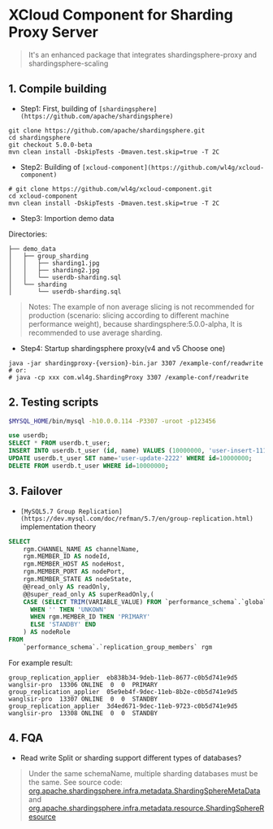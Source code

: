 # XCloud Component for Sharding Proxy Server
> It's an enhanced package that integrates shardingsphere-proxy and shardingsphere-scaling


## 1. Compile building

- Step1: First, building of `[shardingsphere](https://github.com/apache/shardingsphere)`

```
git clone https://github.com/apache/shardingsphere.git
cd shardingsphere
git checkout 5.0.0-beta
mvn clean install -DskipTests -Dmaven.test.skip=true -T 2C
```

- Step2: Building of `[xcloud-component](https://github.com/wl4g/xcloud-component)`

```
# git clone https://github.com/wl4g/xcloud-component.git
cd xcloud-component
mvn clean install -DskipTests -Dmaven.test.skip=true -T 2C
```

- Step3: Importion demo data

Directories:

```
├── demo_data
│   ├── group_sharding
│   │   ├── sharding1.jpg
│   │   ├── sharding2.jpg
│   │   └── userdb-sharding.sql
│   └── sharding
│       └── userdb-sharding.sql
```

> Notes: The example of non average slicing is not recommended for production (scenario: slicing according to different machine performance weight), because shardingsphere:5.0.0-alpha, It is recommended to use average sharding.


- Step4: Startup shardingsphere proxy(v4 and v5 Choose one)  

```
java -jar shardingproxy-{version}-bin.jar 3307 /example-conf/readwrite
# or:
# java -cp xxx com.wl4g.ShardingProxy 3307 /example-conf/readwrite
```

## 2. Testing scripts

```bash
$MYSQL_HOME/bin/mysql -h10.0.0.114 -P3307 -uroot -p123456
```

```sql
use userdb;
SELECT * FROM userdb.t_user;
INSERT INTO userdb.t_user (id, name) VALUES (10000000, 'user-insert-1111');
UPDATE userdb.t_user SET name='user-update-2222' WHERE id=10000000;
DELETE FROM userdb.t_user WHERE id=10000000;
```

## 3. Failover

- `[MySQL5.7 Group Replication](https://dev.mysql.com/doc/refman/5.7/en/group-replication.html)` implementation theory

```sql
SELECT
    rgm.CHANNEL_NAME AS channelName,
    rgm.MEMBER_ID AS nodeId,
    rgm.MEMBER_HOST AS nodeHost,
    rgm.MEMBER_PORT AS nodePort,
    rgm.MEMBER_STATE AS nodeState,
    @@read_only AS readOnly,
    @@super_read_only AS superReadOnly,(
    CASE (SELECT TRIM(VARIABLE_VALUE) FROM `performance_schema`.`global_status` WHERE VARIABLE_NAME = 'group_replication_primary_member')
      WHEN '' THEN 'UNKOWN'
      WHEN rgm.MEMBER_ID THEN 'PRIMARY'
      ELSE 'STANDBY' END
    ) AS nodeRole
FROM
    `performance_schema`.`replication_group_members` rgm
```

For example result:

```table
group_replication_applier  eb838b34-9deb-11eb-8677-c0b5d741e9d5  wanglsir-pro  13306 ONLINE  0  0  PRIMARY
group_replication_applier  05e9eb4f-9dec-11eb-8b2e-c0b5d741e9d5  wanglsir-pro  13307 ONLINE  0  0  STANDBY
group_replication_applier  3d4ed671-9dec-11eb-9723-c0b5d741e9d5  wanglsir-pro  13308 ONLINE  0  0  STANDBY
```


## 4. FQA

- Read write Split or sharding support different types of databases?

> Under the same schemaName, multiple sharding databases must be the same. See source code: [org.apache.shardingsphere.infra.metadata.ShardingSphereMetaData](https://github.com/apache/shardingsphere/blob/5.0.0-beta/shardingsphere-infra/shardingsphere-infra-common/src/main/java/org/apache/shardingsphere/infra/metadata/ShardingSphereMetaData.java#L35) and [org.apache.shardingsphere.infra.metadata.resource.ShardingSphereResource](https://github.com/apache/shardingsphere/blob/5.0.0-beta/shardingsphere-infra/shardingsphere-infra-common/src/main/java/org/apache/shardingsphere/infra/metadata/resource/ShardingSphereResource.java#L43)


